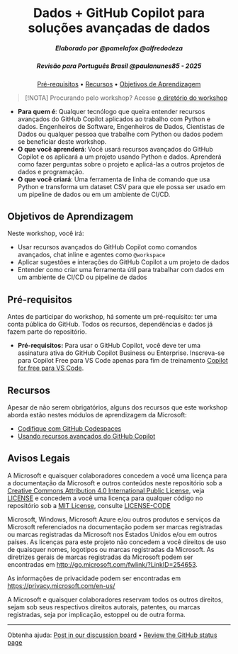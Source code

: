 
<h1 align="center">Dados + GitHub Copilot para soluções avançadas de dados</h1>
<h5 align="center">Elaborado por @pamelafox @alfredodeza</h5>
<h5 align="center">Revisão para Português Brasil @paulanunes85 - 2025</h5>

<p align="center">
  <a href="#mega-prerequisites">Pré-requisitos</a> •
  <a href="#books-resources">Recursos</a> •
  <a href="#learning-objectives">Objetivos de Aprendizagem</a>
</p>

> [!NOTA]
> Procurando pelo workshop? Acesse [o diretório do workshop](./workshop)

- **Para quem é**: Qualquer tecnólogo que queira entender recursos avançados do GitHub Copilot aplicados ao trabalho com Python e dados. Engenheiros de Software, Engenheiros de Dados, Cientistas de Dados ou qualquer pessoa que trabalhe com Python ou dados podem se beneficiar deste workshop.
- **O que você aprenderá**: Você usará recursos avançados do GitHub Copilot e os aplicará a um projeto usando Python e dados. Aprenderá como fazer perguntas sobre o projeto e aplicá-las a outros projetos de dados e programação.
- **O que você criará**: Uma ferramenta de linha de comando que usa Python e transforma um dataset CSV para que ele possa ser usado em um pipeline de dados ou em um ambiente de CI/CD.

## Objetivos de Aprendizagem

Neste workshop, você irá:

  - Usar recursos avançados do GitHub Copilot como comandos avançados, chat inline e agentes como `@workspace`
  - Aplicar sugestões e interações do GitHub Copilot a um projeto de dados
  - Entender como criar uma ferramenta útil para trabalhar com dados em um ambiente de CI/CD ou pipeline de dados

## Pré-requisitos

Antes de participar do workshop, há somente um pré-requisito: ter uma conta pública do GitHub. Todos os recursos, dependências e dados já fazem parte do repositório.
- **Pré-requisitos:** Para usar o GitHub Copilot, você deve ter uma assinatura ativa do GitHub Copilot Business ou Enterprise. Inscreva-se para Copilot Free para VS Code apenas para fim de treinamento [Copilot for free para VS Code](https://learn.microsoft.com/en-us/visualstudio/ide/copilot-free-plan?view=vs-2022).

## Recursos

Apesar de não serem obrigatórios, alguns dos recursos que este workshop aborda estão nestes módulos de aprendizagem da Microsoft:

- [Codifique com GitHub Codespaces](https://learn.microsoft.com/training/modules/code-with-github-codespaces/)
- [Usando recursos avançados do GitHub Copilot](https://learn.microsoft.com/training/modules/advanced-github-copilot/)

## Avisos Legais
 
A Microsoft e quaisquer colaboradores concedem a você uma licença para a documentação da Microsoft e outros conteúdos neste repositório sob a [Creative Commons Attribution 4.0 International Public License](https://creativecommons.org/licenses/by/4.0/legalcode),
veja [LICENSE](LICENSE) e concedem a você uma licença para qualquer código no repositório sob a  [MIT License](https://opensource.org/licenses/MIT), consulte
[LICENSE-CODE](LICENSE-CODE)
 
Microsoft, Windows, Microsoft Azure e/ou outros produtos e serviços da Microsoft referenciados na documentação podem ser marcas registradas ou marcas registradas da Microsoft nos Estados Unidos e/ou em outros países. As licenças para este projeto não concedem a você direitos de uso de quaisquer nomes, logotipos ou marcas registradas da Microsoft. As diretrizes gerais de marcas registradas da Microsoft podem ser encontradas em http://go.microsoft.com/fwlink/?LinkID=254653.
 
As informações de privacidade podem ser encontradas em https://privacy.microsoft.com/en-us/
 
A Microsoft e quaisquer colaboradores reservam todos os outros direitos, sejam sob seus respectivos direitos autorais, patentes, ou marcas registradas, seja por implicação, estoppel ou de outra forma.

<footer>

<!--
  <<< Author notes: Footer >>>
  Add a link to get support, GitHub status page, code of conduct, license link.
-->

---

Obtenha ajuda: [Post in our discussion board](https://github.com/orgs/skills/discussions/categories/introduction-to-github) &bull; [Review the GitHub status page](https://www.githubstatus.com/)
